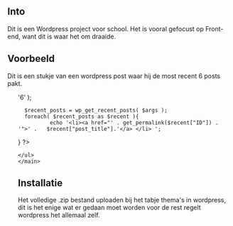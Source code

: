 ## Into

Dit is een Wordpress project voor school.
Het is vooral gefocust op Front-end, want dit is waar het om draaide.

## Voorbeeld

Dit is een stukje van een wordpress post waar hij de most recent 6 posts pakt.

  <?php get_header(); ?>
  <main>
  <ul id="recent">
  <?php
      $args = array( 'numberposts' => '6' );
      
      $recent_posts = wp_get_recent_posts( $args );
      foreach( $recent_posts as $recent ){
              echo '<li><a href="' . get_permalink($recent["ID"]) . '">' .   $recent["post_title"].'</a> </li> ';
   }
    ?>
    
    </ul>
    </main>

## Installatie

Het volledige .zip bestand uploaden bij het tabje thema's in wordpress, dit is het enige wat er gedaan moet worden voor de rest regelt wordpress het allemaal zelf.
